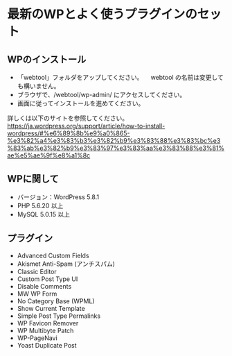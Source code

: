# 最新のWPとよく使うプラグインのセット
## WPのインストール
- 「webtool」フォルダをアップしてください。
　webtool の名前は変更しても構いません。
- ブラウザで、/webtool/wp-admin/ にアクセスしてください。
- 画面に従ってインストールを進めてください。

詳しくは以下のサイトを参照してください。  
https://ja.wordpress.org/support/article/how-to-install-wordpress/#%e6%89%8b%e9%a0%865-%e3%82%a4%e3%83%b3%e3%82%b9%e3%83%88%e3%83%bc%e3%83%ab%e3%82%b9%e3%83%97%e3%83%aa%e3%83%88%e3%81%ae%e5%ae%9f%e8%a1%8c

## WPに関して
- バージョン：WordPress 5.8.1
- PHP 5.6.20 以上
- MySQL 5.0.15 以上

## プラグイン
- Advanced Custom Fields
- Akismet Anti-Spam (アンチスパム)
- Classic Editor
- Custom Post Type UI
- Disable Comments
- MW WP Form
- No Category Base (WPML)
- Show Current Template
- Simple Post Type Permalinks
- WP Favicon Remover
- WP Multibyte Patch
- WP-PageNavi
- Yoast Duplicate Post
